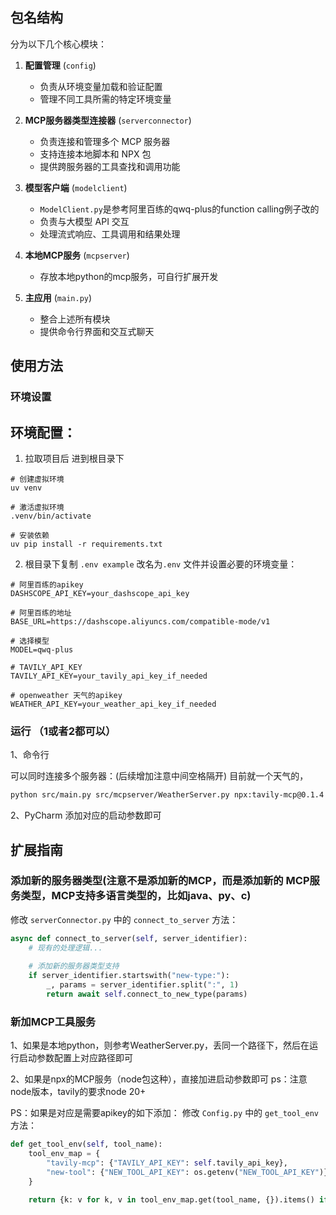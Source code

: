 [//]: # (# 模块化 MCP 客户端)

[//]: # ()
[//]: # (这是一个模块化、可扩展的 MCP &#40;Model Control Protocol&#41; 客户端实现，用于连接大模型 API 和多个工具服务器。)





## 包名结构

分为以下几个核心模块：

1. **配置管理** (`config`)
   - 负责从环境变量加载和验证配置
   - 管理不同工具所需的特定环境变量

2. **MCP服务器类型连接器** (`serverconnector`)
   - 负责连接和管理多个 MCP 服务器
   - 支持连接本地脚本和 NPX 包
   - 提供跨服务器的工具查找和调用功能

3. **模型客户端** (`modelclient`)
   - `ModelClient.py`是参考阿里百练的qwq-plus的function calling例子改的
   - 负责与大模型 API 交互
   - 处理流式响应、工具调用和结果处理

4. **本地MCP服务** (`mcpserver`)
   - 存放本地python的mcp服务，可自行扩展开发

5. **主应用** (`main.py`)
   - 整合上述所有模块
   - 提供命令行界面和交互式聊天

[//]: # (## 特性)

[//]: # ()
[//]: # (- 支持连接多个 MCP 服务器)

[//]: # (- 模块化设计便于扩展)

[//]: # (- 统一的工具调用接口)

[//]: # (- 改进的错误处理和日志记录)

[//]: # (- 支持流式输出和推理过程显示)

## 使用方法

### 环境设置



## 环境配置：

1. 拉取项目后 进到根目录下
```
# 创建虚拟环境
uv venv

# 激活虚拟环境
.venv/bin/activate

# 安装依赖
uv pip install -r requirements.txt
```


2. 根目录下复制 `.env example`  改名为`.env` 文件并设置必要的环境变量：

```
# 阿里百练的apikey
DASHSCOPE_API_KEY=your_dashscope_api_key 

# 阿里百练的地址
BASE_URL=https://dashscope.aliyuncs.com/compatible-mode/v1

# 选择模型
MODEL=qwq-plus

# TAVILY_API_KEY
TAVILY_API_KEY=your_tavily_api_key_if_needed
 
# openweather 天气的apikey
WEATHER_API_KEY=your_weather_api_key_if_needed
```

### 运行 （1或者2都可以）


1、命令行

可以同时连接多个服务器：(后续增加注意中间空格隔开)
目前就一个天气的，

```bash
python src/main.py src/mcpserver/WeatherServer.py npx:tavily-mcp@0.1.4 
```

2、PyCharm
添加对应的启动参数即可


## 扩展指南

### 添加新的服务器类型(注意不是添加新的MCP，而是添加新的 MCP服务类型，MCP支持多语言类型的，比如java、py、c)

修改 `serverConnector.py` 中的 `connect_to_server` 方法：

```python
async def connect_to_server(self, server_identifier):
    # 现有的处理逻辑...
    
    # 添加新的服务器类型支持
    if server_identifier.startswith("new-type:"):
        _, params = server_identifier.split(":", 1)
        return await self.connect_to_new_type(params)
```



### 新加MCP工具服务
1、如果是本地python，则参考WeatherServer.py，丢同一个路径下，然后在运行启动参数配置上对应路径即可

2、如果是npx的MCP服务（node包这种），直接加进启动参数即可 ps：注意node版本，tavily的要求node 20+




PS：如果是对应是需要apikey的如下添加： 修改 `Config.py` 中的 `get_tool_env` 方法：

```python
def get_tool_env(self, tool_name):
    tool_env_map = {
        "tavily-mcp": {"TAVILY_API_KEY": self.tavily_api_key},
        "new-tool": {"NEW_TOOL_API_KEY": os.getenv("NEW_TOOL_API_KEY")}
    }
    
    return {k: v for k, v in tool_env_map.get(tool_name, {}).items() if v is not None}
```
